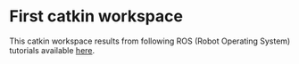 # First catkin workspace
This catkin workspace results from following ROS (Robot Operating System) tutorials available <a href=http://wiki.ros.org/ROS/Tutorials>here</a>. 
